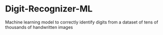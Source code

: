 # Digit-Recognizer-ML
Machine learning model to correctly identify digits from a dataset of tens of thousands of handwritten images
